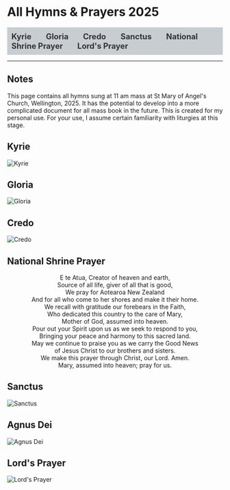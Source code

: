 # All Hymns & Prayers 2025



<div style="background-color:rgb(200, 205, 209); padding: 10px; margin-bottom: 10px;">
  <a href="#kyrie" style="margin-right: 30px; text-decoration: none; color: #333; font-weight: bold; font-size: 1.3em;">Kyrie</a>
  <a href="#gloria" style="margin-right: 30px; text-decoration: none; color: #333; font-weight: bold; font-size: 1.3em;">Gloria</a>
  <a href="#credo" style="margin-right: 30px; text-decoration: none; color: #333; font-weight: bold; font-size: 1.3em;">Credo</a>
  <a href="#sanctus" style="margin-right: 30px; text-decoration: none; color: #333; font-weight: bold; font-size: 1.3em;">Sanctus</a>
    <a href="#nationalShrine" style="margin-right: 30px; text-decoration: none; color: #333; font-weight: bold; font-size: 1.3em;">National Shrine Prayer</a>
  <a href="#lords-prayer" style="margin-right: 30px; text-decoration: none; color: #333; font-weight: bold; font-size: 1.3em;">Lord's Prayer</a>
</div>

---
## Notes
This page contains all hymns sung at 11 am mass at St Mary of Angel's Church, Wellington, 2025. It has the potential to develop into a more complicated document for all mass book in the future. This is created for my personal use. For your use, I assume certain familiarity with liturgies at this stage.

## Kyrie
![Kyrie](pictures/KyrieV.svg)

## Gloria
![Gloria](pictures/Gloria_XI.svg)



## Credo
![Credo](pictures/Credo_III.svg)


## National Shrine Prayer
<div align="center">

E te Atua, Creator of heaven and earth,  
Source of all life, giver of all that is good, <br>
We pray for Aotearoa New Zealand <br>
And for all who come to her shores and make it their home. <br>
We recall with gratitude our forebears in the Faith,<br>
Who dedicated this country to the care of Mary, <br>
Mother of God, assumed into heaven. <br>
Pour out your Spirit upon us as we seek to respond to you, <br>
Bringing your peace and harmony to this sacred land. <br>
May we continue to praise you as we carry the Good News <br>
of Jesus Christ to our brothers and sisters. <br>
We make this prayer through Christ, our Lord. Amen. <br>
Mary, assumed into heaven; pray for us.

</div>


## Sanctus
![Sanctus](pictures/Sanctus_XIV.svg)


## Agnus Dei
![Agnus Dei](pictures/AgnusDei_XIII.svg)


## Lord's Prayer
![Lord's Prayer](pictures/Pater.svg)